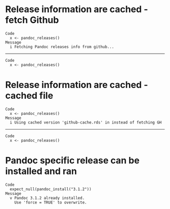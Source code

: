# Release information are cached - fetch Github

    Code
      x <- pandoc_releases()
    Message
      i Fetching Pandoc releases info from github...

---

    Code
      x <- pandoc_releases()

# Release information are cached - cached file

    Code
      x <- pandoc_releases()
    Message
      i Using cached version 'github-cache.rds' in instead of fetching GH

---

    Code
      x <- pandoc_releases()

# Pandoc specific release can be installed and ran

    Code
      expect_null(pandoc_install("3.1.2"))
    Message
      v Pandoc 3.1.2 already installed.
        Use 'force = TRUE' to overwrite.

